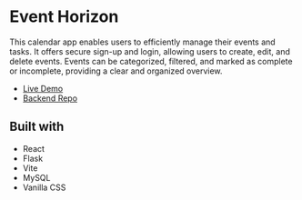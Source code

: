 # Event Horizon

This calendar app enables users to efficiently manage their events and tasks. It offers secure sign-up and login, allowing users to create, edit, and delete events. Events can be categorized, filtered, and marked as complete or incomplete, providing a clear and organized overview.

- [Live Demo](https://event-horizon-theta.vercel.app/)
- [Backend Repo](https://github.com/fau446/event-horizon-api)

## Built with

- React
- Flask
- Vite
- MySQL
- Vanilla CSS
